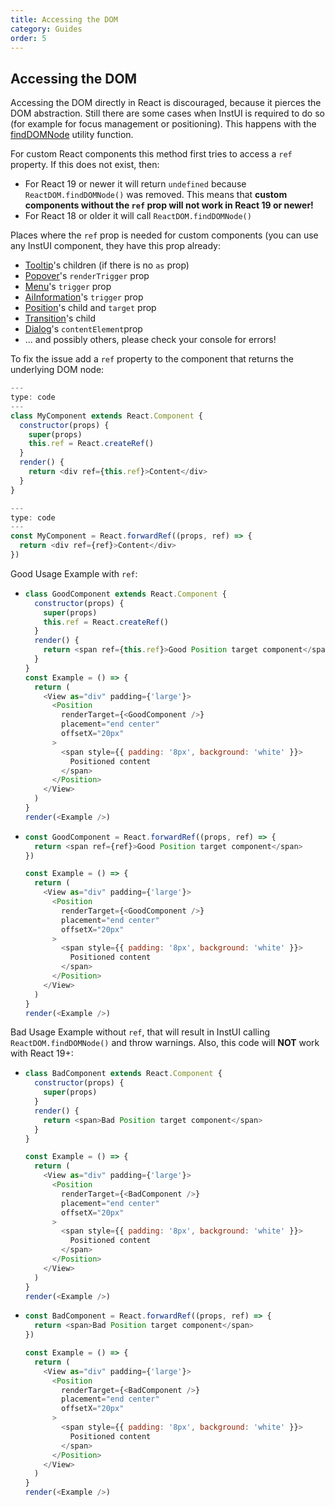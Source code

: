 ```yaml
---
title: Accessing the DOM
category: Guides
order: 5
---
```


## Accessing the DOM

Accessing the DOM directly in React is discouraged, because it pierces the DOM abstraction. Still there are some cases when InstUI is required to do so (for example for focus management or positioning). This happens with the [findDOMNode](#findDOMNode) utility function.

For custom React components this method first tries to access a `ref` property. If this does not exist, then:

- For React 19 or newer it will return `undefined` because `ReactDOM.findDOMNode()` was removed. This means that **custom components without the `ref` prop will not work in React 19 or newer!**
- For React 18 or older it will call `ReactDOM.findDOMNode()`

Places where the `ref` prop is needed for custom components (you can use any InstUI component, they have this prop already:
- [Tooltip](#Tooltip)'s children (if there is no `as` prop)
- [Popover](#Popover)'s `renderTrigger` prop
- [Menu](#Menu)'s `trigger` prop
- [AiInformation](#AiInformation)'s `trigger` prop
- [Position](#Position)'s child and `target` prop
- [Transition](#Transition)'s child
- [Dialog](#Dialog)'s `contentElement`prop
- ... and possibly others, please check your console for errors!


To fix the issue add a `ref` property to the component that returns the underlying DOM node:

```javascript
---
type: code
---
class MyComponent extends React.Component {
  constructor(props) {
    super(props)
    this.ref = React.createRef()
  }
  render() {
    return <div ref={this.ref}>Content</div>
  }
}
```

```javascript
---
type: code
---
const MyComponent = React.forwardRef((props, ref) => {
  return <div ref={ref}>Content</div>
})
```

Good Usage Example with `ref`:

- ```js
  class GoodComponent extends React.Component {
    constructor(props) {
      super(props)
      this.ref = React.createRef()
    }
    render() {
      return <span ref={this.ref}>Good Position target component</span>
    }
  }
  const Example = () => {
    return (
      <View as="div" padding={'large'}>
        <Position
          renderTarget={<GoodComponent />}
          placement="end center"
          offsetX="20px"
        >
          <span style={{ padding: '8px', background: 'white' }}>
            Positioned content
          </span>
        </Position>
      </View>
    )
  }
  render(<Example />)
  ```

- ```js
  const GoodComponent = React.forwardRef((props, ref) => {
    return <span ref={ref}>Good Position target component</span>
  })

  const Example = () => {
    return (
      <View as="div" padding={'large'}>
        <Position
          renderTarget={<GoodComponent />}
          placement="end center"
          offsetX="20px"
        >
          <span style={{ padding: '8px', background: 'white' }}>
            Positioned content
          </span>
        </Position>
      </View>
    )
  }
  render(<Example />)
  ```

Bad Usage Example without `ref`, that will result in InstUI calling `ReactDOM.findDOMNode()` and throw warnings. Also, this code will **NOT** work with React 19+:

- ```js
  class BadComponent extends React.Component {
    constructor(props) {
      super(props)
    }
    render() {
      return <span>Bad Position target component</span>
    }
  }

  const Example = () => {
    return (
      <View as="div" padding={'large'}>
        <Position
          renderTarget={<BadComponent />}
          placement="end center"
          offsetX="20px"
        >
          <span style={{ padding: '8px', background: 'white' }}>
            Positioned content
          </span>
        </Position>
      </View>
    )
  }
  render(<Example />)
  ```

- ```js
  const BadComponent = React.forwardRef((props, ref) => {
    return <span>Bad Position target component</span>
  })

  const Example = () => {
    return (
      <View as="div" padding={'large'}>
        <Position
          renderTarget={<BadComponent />}
          placement="end center"
          offsetX="20px"
        >
          <span style={{ padding: '8px', background: 'white' }}>
            Positioned content
          </span>
        </Position>
      </View>
    )
  }
  render(<Example />)
  ```
